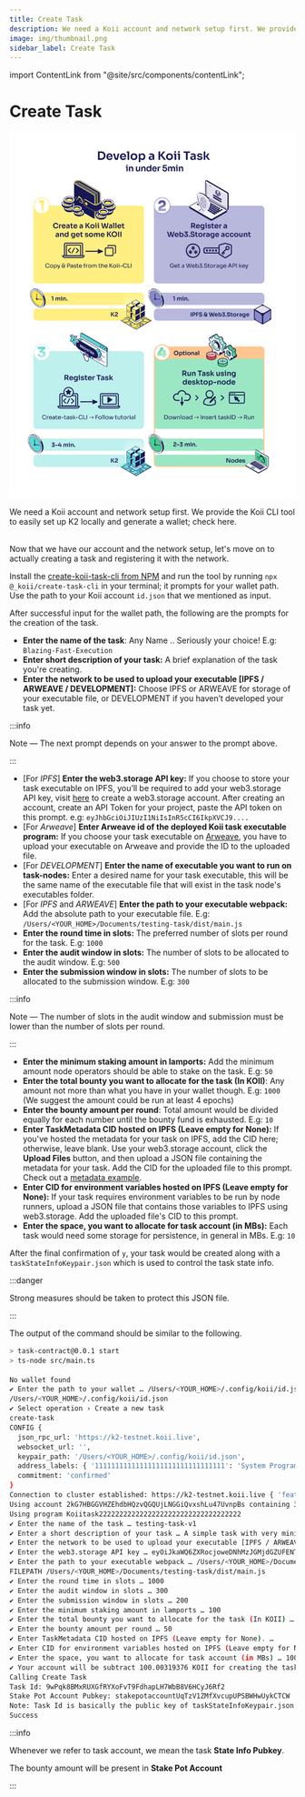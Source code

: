 ```yaml
---
title: Create Task
description: We need a Koii account and network setup first. We provide the Koii CLI tool to easily set up K2 locally and generate a wallet; check here.
image: img/thumbnail.png
sidebar_label: Create Task
---
```


import ContentLink from "@site/src/components/contentLink";

# Create Task

![img](../../img/DEV%20koii%20task.png)

We need a Koii account and network setup first. We provide the Koii CLI tool to easily set up K2 locally and generate a wallet; check here.&#x20;

<ContentLink title="Using the Koii CLI" link="/quickstart/category/koii-command-line-tool" iconType="copy"/>

<br/>
Now that we have our account and the network setup, let's move on to actually creating a task and registering it with the network.

Install the [create-koii-task-cli from NPM](https://www.npmjs.com/package/@_koii/create-task-cli) and run the tool by running `npx @_koii/create-task-cli` in your terminal; it prompts for your wallet path. Use the path to your Koii account `id.json` that we mentioned as input.

After successful input for the wallet path, the following are the prompts for the creation of the task.

- **Enter the name of the task**: Any Name .. Seriously your choice! E.g: `Blazing-Fast-Execution`
- **Enter short description of your task:** A brief explanation of the task you're creating.
- **Enter the network to be used to upload your executable \[IPFS / ARWEAVE / DEVELOPMENT]:** Choose IPFS or ARWEAVE for storage of your executable file, or DEVELOPMENT if you haven’t developed your task yet.

:::info

Note — The next prompt depends on your answer to the prompt above.

:::

- \[For _IPFS_] **Enter the web3.storage API key:** If you choose to store your task executable on IPFS, you’ll be required to add your web3.storage API key, visit [here](https://web3.storage/login/) to create a web3.storage account. After creating an account, create an API Token for your project, paste the API token on this prompt. e.g: `eyJhbGciOiJIUzI1NiIsInR5cCI6IkpXVCJ9....`
- \[For _Arweave_] **Enter Arweave id of the deployed Koii task executable program:** If you choose your task executable on [Arweave](https://www.arweave.org/), you have to upload your executable on Arweave and provide the ID to the uploaded file.
- \[For _DEVELOPMENT_] **Enter the name of executable you want to run on task-nodes:** Enter a desired name for your task executable, this will be the same name of the executable file that will exist in the task node's executables folder.
- \[For _IPFS_ and _ARWEAVE_] **Enter the path to your executable webpack:** Add the absolute path to your executable file. E.g: `/Users/<YOUR_HOME>/Documents/testing-task/dist/main.js`
- **Enter the round time in slots:** The preferred number of slots per round for the task. E.g: `1000`
- **Enter the audit window in slots:** The number of slots to be allocated to the audit window. E.g: `500`
- **Enter the submission window in slots:** The number of slots to be allocated to the submission window. E.g: `300`

:::info

Note — The number of slots in the audit window and submission must be lower than the number of slots per round.

:::

- **Enter the minimum staking amount in lamports:** Add the minimum amount node operators should be able to stake on the task. E.g: `50`
- **Enter the total bounty you want to allocate for the task (In KOII)**: Any amount not more than what you have in your wallet though. E.g: `1000` (We suggest the amount could be run at least 4 epochs)
- **Enter the bounty amount per round**: Total amount would be divided equally for each number until the bounty fund is exhausted. E.g: `10`
- **Enter TaskMetadata CID hosted on IPFS (Leave empty for None):** If you've hosted the metadata for your task on IPFS, add the CID here; otherwise, leave blank. Use your web3.storage account, click the **Upload Files** button, and then upload a JSON file containing the metadata for your task. Add the CID for the uploaded file to this prompt. Check out a [metadata example](/develop/koii-task-101/what-are-tasks/key-components/intro#metadata).
- **Enter CID for environment variables hosted on IPFS (Leave empty for None):** If your task requires environment variables to be run by node runners, upload a JSON file that contains those variables to IPFS using web3.storage. Add the uploaded file's CID to this prompt.
- **Enter the space, you want to allocate for task account (in MBs):** Each task would need some storage for persistence, in general in MBs. E.g: `10`

After the final confirmation of `y`, your task would be created along with a `taskStateInfoKeypair.json` which is used to control the task state info.

:::danger

Strong measures should be taken to protect this JSON file.

:::

The output of the command should be similar to the following.

```bash
> task-contract@0.0.1 start
> ts-node src/main.ts

No wallet found
✔ Enter the path to your wallet … /Users/<YOUR_HOME>/.config/koii/id.json
/Users/<YOUR_HOME>/.config/koii/id.json
✔ Select operation › Create a new task
create-task
CONFIG {
  json_rpc_url: 'https://k2-testnet.koii.live',
  websocket_url: '',
  keypair_path: '/Users/<YOUR_HOME>/.config/koii/id.json',
  address_labels: { '11111111111111111111111111111111': 'System Program' },
  commitment: 'confirmed'
}
Connection to cluster established: https://k2-testnet.koii.live { 'feature-set': 167192737, 'solana-core': '1.10.0' }
Using account 2kG7HBGGVHZEhdbHQzvQGQUjLNGGiQvxshLu47UvnpBs containing 329.992521 SOL to pay for fees
Using program Koiitask22222222222222222222222222222222222
✔ Enter the name of the task … testing-task-v1
✔ Enter a short description of your task … A simple task with very minimal logic
✔ Enter the network to be used to upload your executable [IPFS / ARWEAVE / DEVELOPMENT] … IPFS
✔ Enter the web3.storage API key … eyOiJkaWQ6ZXRocjoweDNhMzJGMjdGZUFENTU0RGRDRDAyRGVFRTZmNzcyRjQxN0MzYzdkMTsIm5hbWUiOiJzYXZpbmdIaX
✔ Enter the path to your executable webpack … /Users/<YOUR_HOME>/Documents/testing-task/dist/main.js
FILEPATH /Users/<YOUR_HOME>/Documents/testing-task/dist/main.js
✔ Enter the round time in slots … 1000
✔ Enter the audit window in slots … 300
✔ Enter the submission window in slots … 200
✔ Enter the minimum staking amount in lamports … 100
✔ Enter the total bounty you want to allocate for the task (In KOII) … 100
✔ Enter the bounty amount per round … 50
✔ Enter TaskMetadata CID hosted on IPFS (Leave empty for None). …
✔ Enter CID for environment variables hosted on IPFS (Leave empty for None). …
✔ Enter the space, you want to allocate for task account (in MBs) … 100
✔ Your account will be subtract 100.00319376 KOII for creating the task, which includes the rent exemption and bounty amount fees … yes
Calling Create Task
Task Id: 9wPqk8BMxRUXGfRYXoFvT9FdhapLH7WbB8V6HCyJ6Rf2
Stake Pot Account Pubkey: stakepotaccountUqTzV1ZMfXvcupUPSBWHwUykCTCW
Note: Task Id is basically the public key of taskStateInfoKeypair.json
Success
```

:::info

Whenever we refer to task account, we mean the task **State Info Pubkey**.

The bounty amount will be present in **Stake Pot Account**

:::
